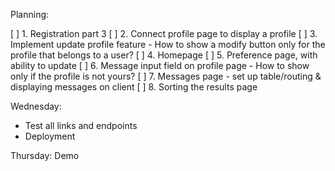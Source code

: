 Planning:

[ ] 1. Registration part 3
[ ] 2. Connect profile page to display a profile
[ ] 3. Implement update profile feature - How to show a modify button only for the profile that belongs to a user?
[ ] 4. Homepage
[ ] 5. Preference page, with ability to update
[ ] 6. Message input field on profile page - How to show only if the profile is not yours?
[ ] 7. Messages page - set up table/routing & displaying messages on client
[ ] 8. Sorting the results page

Wednesday:

- Test all links and endpoints
- Deployment

Thursday: Demo
